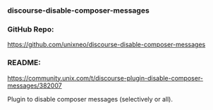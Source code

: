 ### discourse-disable-composer-messages

### GitHub Repo:

https://github.com/unixneo/discourse-disable-composer-messages

### README:

https://community.unix.com/t/discourse-plugin-disable-composer-messages/382007

Plugin to disable composer messages (selectively or all).


